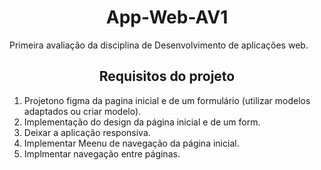 <h1 align='center'> App-Web-AV1</h1>
<p>Primeira avaliação da disciplina de Desenvolvimento de aplicações web.</p>

<h2 align='center'> Requisitos do projeto </h2>

1. Projetono figma da pagina inicial e de um formulário (utilizar modelos adaptados
ou criar modelo).
2. Implementação do design da página inicial e de um form.
3. Deixar a aplicação responsiva.
4. Implementar Meenu de navegação da página inicial.
5. Implmentar navegação entre páginas.
